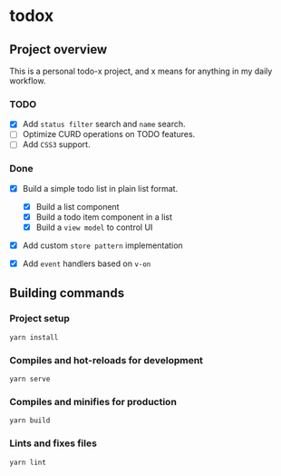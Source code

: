 # todox

## Project overview
This is a personal todo-x project, and x means for anything in my daily workflow.


### TODO
- [x] Add `status filter` search and `name` search.
- [ ] Optimize CURD operations on TODO features.
- [ ] Add `CSS3` support.
### Done
- [x] Build a simple todo list in plain list format.
    - [x] Build a list component
    - [x] Build a todo item component in a list
    - [x] Build a `view model` to control UI
- [x] Add custom `store pattern` implementation
- [x] Add `event` handlers based on `v-on`


## Building commands
### Project setup
```
yarn install
```

### Compiles and hot-reloads for development
```
yarn serve
```

### Compiles and minifies for production
```
yarn build
```

### Lints and fixes files
```
yarn lint
```


